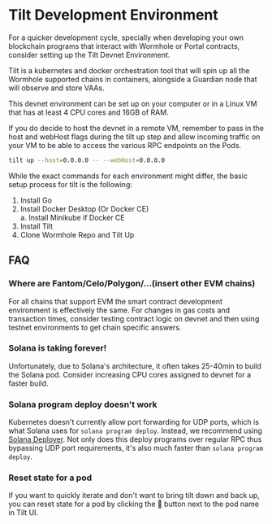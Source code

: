 # Tilt Development Environment

For a quicker development cycle, specially when developing your own blockchain programs that interact with Wormhole or Portal contracts, consider setting up the Tilt Devnet Environment. 

Tilt is a kubernetes and docker orchestration tool that will spin up all the Wormhole supported chains in containers, alongside a Guardian node that will observe and store VAAs. 

This devnet environment can be set up on your computer or in a Linux VM that has at least 4 CPU cores and 16GB of RAM.

If you do decide to host the devnet in a remote VM, remember to pass in the host and webHost flags during the tilt up step and allow incoming traffic on your VM to be able to access the various RPC endpoints on the Pods.

```sh
tilt up --host=0.0.0.0 -- --webHost=0.0.0.0
```

While the exact commands for each environment might differ, the basic setup process for tilt is the following:

1. Install Go
2. Install Docker Desktop (Or Docker CE)    
    a. Install Minikube if Docker CE
3. Install Tilt
4. Clone Wormhole Repo and Tilt Up

## FAQ 

### Where are Fantom/Celo/Polygon/...(insert other EVM chains)
For all chains that support EVM the smart contract development environment is effectively the same. For changes in gas costs and transaction times, consider testing contract logic on devnet and then using testnet environments to get chain specific answers. 

### Solana is taking forever!
Unfortunately, due to Solana's architecture, it often takes 25-40min to build the Solana pod. Consider increasing CPU cores assigned to devnet for a faster build.

###  Solana program deploy doesn't work
Kubernetes doesn't currently allow port forwarding for UDP ports, which is what Solana uses for `solana program deploy`. Instead, we recommend using [Solana Deployer](https://github.com/acheroncrypto/solana-deployer). Not only does this deploy programs over regular RPC thus bypassing UDP port requirements, it's also much faster than `solana program deploy`.

### Reset state for a pod
If you want to quickly iterate and don't want to bring tilt down and back up, you can reset state for a pod by clicking the 🔄 button next to the pod name in Tilt UI.

